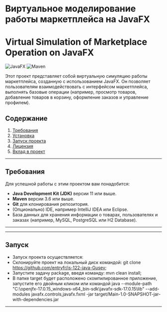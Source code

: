 # Виртуальное моделирование работы маркетплейса на JavaFX  
# Virtual Simulation of Marketplace Operation on JavaFX

![JavaFX](https://img.shields.io/badge/JavaFX-17-blue) ![Maven](https://img.shields.io/badge/Maven-3.6-green)

Этот проект представляет собой виртуальную симуляцию работы маркетплейса, созданную с использованием JavaFX. Он позволяет пользователям взаимодействовать с интерфейсом маркетплейса, выполнять базовые операции (например, просмотр товаров, добавление товаров в корзину, оформление заказов и управление профилем).

## Содержание
1. [Требования](#требования)
2. [Установка](#установка)
3. [Запуск проекта](#запуск-проекта)
4. [Лицензия](#лицензия)
5. [Вклад в проект](#вклад-в-проект)

---

## Требования

Для успешной работы с этим проектом вам понадобится:
- **Java Development Kit (JDK)** версии 11 или выше.
- **Maven** версии 3.6 или выше.
- **Git** для клонирования репозитория.
- (Опционально) IDE, например IntelliJ IDEA или Eclipse.
- База данных для хранения информации о товарах, пользователях и заказах (например, MySQL, PostgreSQL или H2 Database).

---
---
## Запуск
- Запуск проекта осуществляется:
- Склонируйте проект на локальный диск командой: git clone https://github.com/entryfr/is-122-java-Gusev;
- Запустите задачу package, введя команду: mvn clean install;
- В папке target будет расположено скомпилированное приложение, запустите его двойным кликом или командой java --module-path "C:\openjfx-17.0.15_windows-x64_bin-sdk\javafx-sdk-17.0.15\lib" --add-modules javafx.controls,javafx.fxml -jar target/Main-1.0-SNAPSHOT-jar-with-dependencies.jar
---